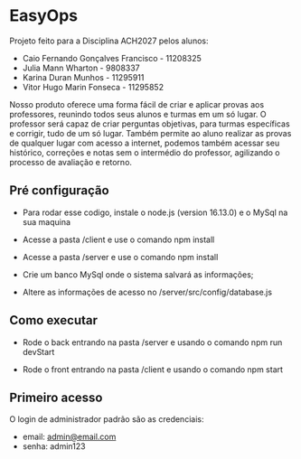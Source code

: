 
# EasyOps

Projeto feito para a Disciplina ACH2027 pelos alunos: 

- Caio Fernando Gonçalves Francisco - 11208325
- Julia Mann Wharton - 9808337
- Karina Duran Munhos - 11295911
- Vitor Hugo Marin Fonseca - 11295852 

Nosso produto oferece uma forma fácil de criar e aplicar provas aos professores, reunindo todos seus alunos e turmas em um só lugar. 
O professor será capaz de criar perguntas objetivas, para turmas específicas e corrigir, tudo de um só lugar. 
Também permite ao aluno realizar as provas de qualquer lugar com acesso a internet, podemos também acessar seu histórico, correções e notas sem o intermédio do professor, agilizando o processo de avaliação e retorno.



## Pré configuração 

- Para rodar esse codigo, instale o node.js (version 16.13.0) e o MySql na sua maquina

- Acesse a pasta /client e use o comando npm install

- Acesse a pasta /server e use o comando npm install

- Crie um banco MySql onde o sistema salvará as informações;

- Altere as informações de acesso no /server/src/config/database.js

## Como executar
- Rode o back entrando na pasta /server e usando o comando npm run devStart

- Rode o front entrando na pasta /client e usando o comando  npm start

## Primeiro acesso 

 O login de administrador padrão são as credenciais: 

- email: admin@email.com 
- senha: admin123



